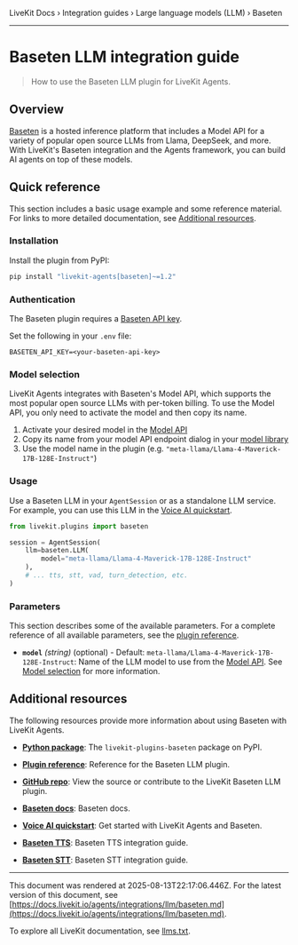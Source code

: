 LiveKit Docs › Integration guides › Large language models (LLM) › Baseten

---

# Baseten LLM integration guide

> How to use the Baseten LLM plugin for LiveKit Agents.

## Overview

[Baseten](https://www.baseten.co/) is a hosted inference platform that includes a Model API for a variety of popular open source LLMs from Llama, DeepSeek, and more. With LiveKit's Baseten integration and the Agents framework, you can build AI agents on top of these models.

## Quick reference

This section includes a basic usage example and some reference material. For links to more detailed documentation, see [Additional resources](#additional-resources).

### Installation

Install the plugin from PyPI:

```bash
pip install "livekit-agents[baseten]~=1.2"

```

### Authentication

The Baseten plugin requires a [Baseten API key](https://app.baseten.co/settings/api-keys).

Set the following in your `.env` file:

```shell
BASETEN_API_KEY=<your-baseten-api-key>

```

### Model selection

LiveKit Agents integrates with Baseten's Model API, which supports the most popular open source LLMs with per-token billing. To use the Model API, you only need to activate the model and then copy its name.

1. Activate your desired model in the [Model API](https://app.baseten.co/model-apis/create)
2. Copy its name from your model API endpoint dialog in your [model library](https://app.baseten.co/model-apis)
3. Use the model name in the plugin (e.g. `"meta-llama/Llama-4-Maverick-17B-128E-Instruct"`)

### Usage

Use a Baseten LLM in your `AgentSession` or as a standalone LLM service. For example, you can use this LLM in the [Voice AI quickstart](https://docs.livekit.io/agents/start/voice-ai.md).

```python
from livekit.plugins import baseten

session = AgentSession(
    llm=baseten.LLM(
        model="meta-llama/Llama-4-Maverick-17B-128E-Instruct"
    ),
    # ... tts, stt, vad, turn_detection, etc.
)

```

### Parameters

This section describes some of the available parameters. For a complete reference of all available parameters, see the [plugin reference](https://docs.livekit.io/python/v1/livekit/plugins/groq/services.html.md#livekit.plugins.groq.services.LLM).

- **`model`** _(string)_ (optional) - Default: `meta-llama/Llama-4-Maverick-17B-128E-Instruct`: Name of the LLM model to use from the [Model API](https://www.baseten.co/model-apis). See [Model selection](#model-selection) for more information.

## Additional resources

The following resources provide more information about using Baseten with LiveKit Agents.

- **[Python package](https://pypi.org/project/livekit-plugins-baseten/)**: The `livekit-plugins-baseten` package on PyPI.

- **[Plugin reference](https://docs.livekit.io/reference/python/v1/livekit/plugins/baseten/index.html.md#livekit.plugins.baseten.LLM)**: Reference for the Baseten LLM plugin.

- **[GitHub repo](https://github.com/livekit/agents/tree/main/livekit-plugins/livekit-plugins-baseten)**: View the source or contribute to the LiveKit Baseten LLM plugin.

- **[Baseten docs](https://docs.baseten.co/)**: Baseten docs.

- **[Voice AI quickstart](https://docs.livekit.io/agents/start/voice-ai.md)**: Get started with LiveKit Agents and Baseten.

- **[Baseten TTS](https://docs.livekit.io/agents/integrations/tts/baseten.md)**: Baseten TTS integration guide.

- **[Baseten STT](https://docs.livekit.io/agents/integrations/stt/baseten.md)**: Baseten STT integration guide.

---

This document was rendered at 2025-08-13T22:17:06.446Z.
For the latest version of this document, see [https://docs.livekit.io/agents/integrations/llm/baseten.md](https://docs.livekit.io/agents/integrations/llm/baseten.md).

To explore all LiveKit documentation, see [llms.txt](https://docs.livekit.io/llms.txt).